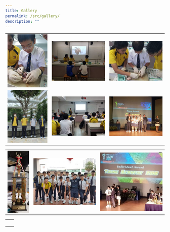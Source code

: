 ```yaml
---
title: Gallery
permalink: /src/gallery/
description: ""
---
```

|   |   |   |
|---|---|---|
| ![](/images/Science%20Research%20Challenge/DSA-Science-Workshop_Heart-Dissection-2-225x300.jpg)  | ![](/images/Science%20Research%20Challenge/DSA-Science-Workshop_Human-Heart-300x225.jpg)   |  ![](/images/Science%20Research%20Challenge/DSA-Science-Workshop_Heart-Dissection-1-300x225.jpg) |
| ![](/images/Science%20Research%20Challenge/2020-International-Biomedical-Quiz-3rd-Runner-up-225x300.jpg)  |  ![](/images/Science%20Research%20Challenge/Singapore-Junior-Biology-Olympiad-Workshops-300x225.jpg)  |    ![](/images/Science%20Research%20Challenge/2019-Biomedical-Quiz-Overall-Champion-300x225.jpg)   |

|   |   |   |
|---|---|---|
| ![](/images/Science%20Research%20Challenge/CB-Paul-Science-Quiz-Challenge-Trophy-103x300.jpg)  | ![](/images/Science%20Research%20Challenge/International-Biomedical-Quiz-Awardees-300x225.jpg)  |  ![](/images/Science%20Research%20Challenge/Young-Scientist-Award-for-CB-Paul-300x282.jpg) |

|   |   |
|---|---|
|   |   |
|   |   |
|   |   |
|   |   |